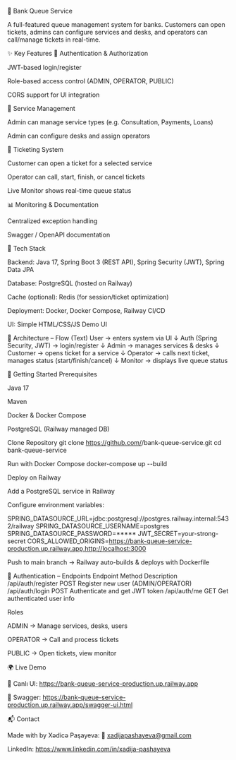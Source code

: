 🏦 Bank Queue Service

A full-featured queue management system for banks. Customers can open tickets, admins can configure services and desks, and operators can call/manage tickets in real-time.

✨ Key Features
🔐 Authentication & Authorization

JWT-based login/register

Role-based access control (ADMIN, OPERATOR, PUBLIC)

CORS support for UI integration

🏦 Service Management

Admin can manage service types (e.g. Consultation, Payments, Loans)

Admin can configure desks and assign operators

🎫 Ticketing System

Customer can open a ticket for a selected service

Operator can call, start, finish, or cancel tickets

Live Monitor shows real-time queue status

📊 Monitoring & Documentation

Centralized exception handling

Swagger / OpenAPI documentation

🧰 Tech Stack

Backend: Java 17, Spring Boot 3 (REST API), Spring Security (JWT), Spring Data JPA

Database: PostgreSQL (hosted on Railway)

Cache (optional): Redis (for session/ticket optimization)

Deployment: Docker, Docker Compose, Railway CI/CD

UI: Simple HTML/CSS/JS Demo UI

🧭 Architecture – Flow (Text)
User → enters system via UI
↓
Auth (Spring Security, JWT) → login/register
↓
Admin → manages services & desks
↓
Customer → opens ticket for a service
↓
Operator → calls next ticket, manages status (start/finish/cancel)
↓
Monitor → displays live queue status

🚀 Getting Started
Prerequisites

Java 17

Maven

Docker & Docker Compose

PostgreSQL (Railway managed DB)

Clone Repository
git clone https://github.com/<your-username>/bank-queue-service.git
cd bank-queue-service

Run with Docker Compose
docker-compose up --build

Deploy on Railway

Add a PostgreSQL service in Railway

Configure environment variables:

SPRING_DATASOURCE_URL=jdbc:postgresql://postgres.railway.internal:5432/railway
SPRING_DATASOURCE_USERNAME=postgres
SPRING_DATASOURCE_PASSWORD=*****
JWT_SECRET=your-strong-secret
CORS_ALLOWED_ORIGINS=https://bank-queue-service-production.up.railway.app,http://localhost:3000


Push to main branch → Railway auto-builds & deploys with Dockerfile

🔐 Authentication – Endpoints
Endpoint	Method	Description
/api/auth/register	POST	Register new user (ADMIN/OPERATOR)
/api/auth/login	POST	Authenticate and get JWT token
/api/auth/me	GET	Get authenticated user info

Roles

ADMIN → Manage services, desks, users

OPERATOR → Call and process tickets

PUBLIC → Open tickets, view monitor

🌍 Live Demo

🔗 Canlı UI: https://bank-queue-service-production.up.railway.app

🔗 Swagger: https://bank-queue-service-production.up.railway.app/swagger-ui.html


📬 Contact

Made with by Xədicə Paşayeva: 📧 xadijapashayeva@gmail.com

LinkedIn: https://www.linkedin.com/in/xadija-pashayeva
